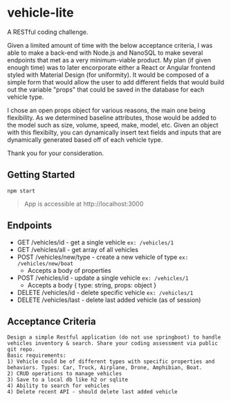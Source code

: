 # vehicle-lite
A RESTful coding challenge.

Given a limited amount of time with the below acceptance criteria, I was able to make a back-end with Node.js and NanoSQL to make several endpoints that met as a very minimum-viable product.  My plan (if given enough time) was to later encorporate either a React or Angular frontend styled with Material Design (for uniformity).  It would be composed of a simple form that would allow the user to add different fields that would build out the variable "props" that could be saved in the database for each vehicle type.  

I chose an open props object for various reasons, the main one being flexibility.  As we determined baseline attributes, those would be added to the model such as size, volume, speed, make, model, etc.  Given an object with this flexibilty, you can dynamically insert text fields and inputs that are dynamically generated based off of each vehicle type.

Thank you for your consideration.

## Getting Started

`npm start`

> App is accessible at http://localhost:3000

## Endpoints

* GET /vehicles/id - get a single vehicle `ex: /vehicles/1`
* GET /vehicles/all - get array of all vehicles
* POST /vehicles/new/type - create a new vehicle of type `ex: /vehicles/new/boat`
  * Accepts a body of properties
* POST /vehicles/id - update a single vehicle `ex: /vehicles/1`
  * Accepts a body { type: string, props: object }
* DELETE /vehicles/id - delete specific vehicle `ex: /vehicles/1`
* DELETE /vehicles/last - delete last added vehicle (as of session)

## Acceptance Criteria
```
Design a simple Restful application (do not use springboot) to handle vehicles inventory & search. Share your coding assessment via public git repo.
Basic requirements:
1) Vehicle could be of different types with specific properties and behaviors. Types: Car, Truck, Airplane, Drone, Amphibian, Boat.
2) CRUD operations to manage vehicles
3) Save to a local db like h2 or sqlite
4) Ability to search for vehicles
4) Delete recent API - should delete last added vehicle
```